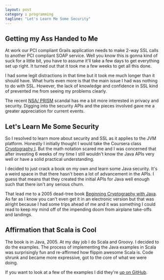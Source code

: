 ```yaml
---
layout: post
category : programming 
tagline: "Let's Learn Me Some Security"
---
```


## Getting my Ass Handed to Me 
At work our PCI compliant Grails application needs to make 2-way SSL calls to
another PCI compliant SOAP service.  Well you know this is gonna kind of suck
for a little bit, you have to assume it'll take a few days to get everything
set up right.  It turned out that it took me a few weeks to get all this done.

I had some legit distractions in that time but it took me much longer than it
should have.  What hurts even more is that the main issue I had was nothing to
do with SSL.  However, the lack of knowledge and confidence in SSL kind of 
prevented me from seeing my problems clearly.

The recent [NSA/ PRISM](https://en.wikipedia.org/wiki/PRISM_(surveillance_program))
scandal has me a bit more interested in privacy and security.  Digging into
the security APIs and the pieces involved gave me a greater appreciation for
current events.

## Let's Learn Me Some Security
So I resolved to learn more about security and SSL as it applies to the JVM 
platform.  Honestly I initially thought I would take the Coursera class
[Cryptography I](https://www.coursera.org/course/crypto).  But the math 
notation scared me and I was concerned that after investing 6 weeks of my
time I still wouldn't know the Java APIs very well or have a solid 
practical understanding.  

I decided to just crack a book on my own and learn some Java security.  It's
a weird space in that there hasn't been a lot of advancement in the APIs.  I 
guess that means that they created the initial APIs for Java well enough
such that there isn't any serious churn.

That lead me to a 2005 dead-tree book [Beginning Cryptography with Java](http://www.wrox.com/WileyCDA/WroxTitle/Beginning-Cryptography-with-Java.productCd-0764596330.html).
As far as I know you can't even get it in an electronic version but that was
alright because I had some trips ahead of me and it was something I could read
to keep my mind off of the impending doom from airplane take-offs and landings.

## Affirmation that Scala is Cool 
The book is in Java, 2005.  At my day job I do Scala and Groovy.  I decided to
do the examples.  The process of implementing the Java examples in Scala was
surprisingly fun and re-affirmed how flippin awesome Scala is.  Code shrunk
and became more expressive, got to the core of what we were doing.

If you want to look at a few of the examples I did they're [up on GitHub](https://github.com/demian0311/security).
